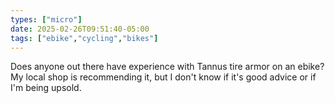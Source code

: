 ```yaml
---
types: ["micro"]
date: 2025-02-26T09:51:40-05:00
tags: ["ebike","cycling","bikes"]
---
```

Does anyone out there have experience with Tannus tire armor on an ebike? My local shop is recommending it, but I don't know if it's good advice or if I'm being upsold.
